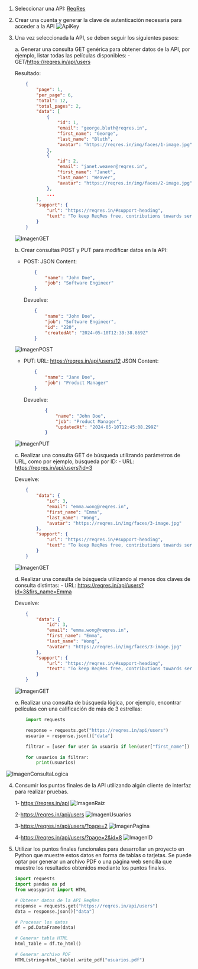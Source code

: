 1. Seleccionar una API: [ReqRes](https://reqres.in)
2. Crear una cuenta y generar la clave de autenticación necesaria para acceder a la API
    ![ApiKey](Fotos/Api-Key.png "Imagen de la ApiKey")

3. Una vez seleccionada la API, se deben seguir los siguientes pasos:

    a. Generar una consulta GET genérica para obtener datos de la API, por ejemplo, listar todas las películas disponibles: 
        - GET/https://reqres.in/api/users

    Resultado:
        
    ```json
        {
            "page": 1,
            "per_page": 6,
            "total": 12,
            "total_pages": 2,
            "data": [
                {
                    "id": 1,
                    "email": "george.bluth@reqres.in",
                    "first_name": "George",
                    "last_name": "Bluth",
                    "avatar": "https://reqres.in/img/faces/1-image.jpg"
                },
                {
                    "id": 2,
                    "email": "janet.weaver@reqres.in",
                    "first_name": "Janet",
                    "last_name": "Weaver",
                    "avatar": "https://reqres.in/img/faces/2-image.jpg"
                },
                ...
            ],
            "support": {
                "url": "https://reqres.in/#support-heading",
                "text": "To keep ReqRes free, contributions towards server costs are appreciated!"
            }
        }
    ```
    ![ImagenGET](Fotos/GET.png "Imagen del GET")


    b. Crear consultas POST y PUT para modificar datos en la API: 

    - POST: JSON Content:
        ```json
            {
                "name": "John Doe",
                "job": "Software Engineer"
            }
        ```
        
        Devuelve:
        
        ```json
            {
                "name": "John Doe",
                "job": "Software Engineer",
                "id": "220",
                "createdAt": "2024-05-10T12:39:38.869Z"
            }
        ```
    ![ImagenPOST](Fotos/POST.png "Imagen del POST")

    - PUT: URL: https://reqres.in/api/users/12 
        JSON Content:
            
        ```json
            {
                "name": "Jane Doe",
                "job": "Product Manager"
            }
        ```

        Devuelve:

        ```json
                {
                    "name": "John Doe",
                    "job": "Product Manager",
                    "updatedAt": "2024-05-10T12:45:08.299Z"
                }
        ```
    ![ImagenPUT](Fotos/PUT.png "Imagen del PUT")

    c. Realizar una consulta GET de búsqueda utilizando parámetros de URL, como por ejemplo, búsqueda por ID:
        - URL: https://reqres.in/api/users?id=3

    Devuelve:
        
    ```json
        {
            "data": {
                "id": 3,
                "email": "emma.wong@reqres.in",
                "first_name": "Emma",
                "last_name": "Wong",
                "avatar": "https://reqres.in/img/faces/3-image.jpg"
            },
            "support": {
                "url": "https://reqres.in/#support-heading",
                "text": "To keep ReqRes free, contributions towards server costs are appreciated!"
            }
        }
    ```
    ![ImagenGET](Fotos/GET-Parametros.png "Imagen del GET con Parametros")
    
    d. Realizar una consulta de búsqueda utilizando al menos dos claves de consulta distintas:
        - URL: https://reqres.in/api/users?id=3&firs_name=Emma

        
    Devuelve:
        
    ```json
        {
            "data": {
                "id": 3,
                "email": "emma.wong@reqres.in",
                "first_name": "Emma",
                "last_name": "Wong",
                "avatar": "https://reqres.in/img/faces/3-image.jpg"
            },
            "support": {
                "url": "https://reqres.in/#support-heading",
                "text": "To keep ReqRes free, contributions towards server costs are appreciated!"
            }
        }
    ```
    ![ImagenGET](Fotos/GET-DosClaves.png "Imagen del GET con Dos Claves")

    e. Realizar una consulta de búsqueda lógica, por ejemplo, encontrar películas con una calificación de más de 3 estrellas:
    
    ```python
        import requests

        response = requests.get("https://reqres.in/api/users")
        usuario = response.json()["data"]

        filtrar = [user for user in usuario if len(user["first_name"]) > 5]

        for usuarios in filtrar:
            print(usuarios)
    ```
![ImagenConsultaLogica](Fotos/BusquedaLogica.png "Imagen de la BusquedaLogica")

4. Consumir los puntos finales de la API utilizando algún cliente de interfaz para realizar pruebas.

    1- https://reqres.in/api
    ![ImagenRaiz](Fotos/Principio.png "Imagen del principio")

    2-https://reqres.in/api/users
    ![ImagenUsuarios](Fotos/User.png "Imagen de los usuarios")

    3-https://reqres.in/api/users/?page=2
    ![ImagenPagina](Fotos/Pagina.png "Imagen de la pagina 2")

    4-https://reqres.in/api/users/?page=2&id=8
    ![ImagenID](Fotos/ID.png "Imagen del ID 8")

5. Utilizar los puntos finales funcionales para desarrollar un proyecto en Python que muestre estos datos en forma de tablas o tarjetas. Se puede optar por generar un archivo PDF o una página web sencilla que muestre los resultados obtenidos mediante los puntos finales.

    ```python
    import requests
    import pandas as pd
    from weasyprint import HTML

    # Obtener datos de la API ReqRes
    response = requests.get("https://reqres.in/api/users")
    data = response.json()["data"]

    # Procesar los datos
    df = pd.DataFrame(data)

    # Generar tabla HTML
    html_table = df.to_html()

    # Generar archivo PDF
    HTML(string=html_table).write_pdf("usuarios.pdf")
    ```